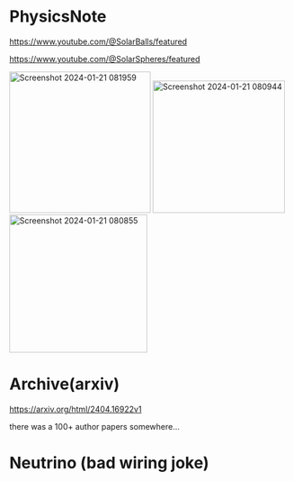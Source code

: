 # PhysicsNote

https://www.youtube.com/@SolarBalls/featured

https://www.youtube.com/@SolarSpheres/featured

<img width="251" alt="Screenshot 2024-01-21 081959" src="https://github.com/ewdlop/PhysicsNote/assets/25368970/54095106-6ed8-4fa7-a043-6ac158615fe7">

<img width="235" alt="Screenshot 2024-01-21 080944" src="https://github.com/ewdlop/PhysicsNote/assets/25368970/f088d958-77c7-4e31-84d9-0cddb756e4cd">

<img width="245" alt="Screenshot 2024-01-21 080855" src="https://github.com/ewdlop/PhysicsNote/assets/25368970/1836e752-facb-4209-9c77-b5b98bb8546f">



# Archive(arxiv)

https://arxiv.org/html/2404.16922v1

there was a 100+ author papers somewhere...

# Neutrino (bad wiring joke)
